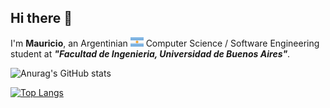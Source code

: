 ## Hi there 👋

 I'm __Mauricio__, an Argentinian <img src='png/AR@2x.png?raw=true' width='21' height='15'> Computer Science / Software Engineering student at ***"Facultad de Ingenieria, Universidad de Buenos Aires"***.
 
![Anurag's GitHub stats](https://github-readme-stats.vercel.app/api?username=mdavic0&count_private=true&show_icons=true&theme=tokyonight)

[![Top Langs](https://github-readme-stats.vercel.app/api/top-langs/?username=anuraghazra&layout=compact)](https://github.com/anuraghazra/github-readme-stats&theme=tokyonight)
